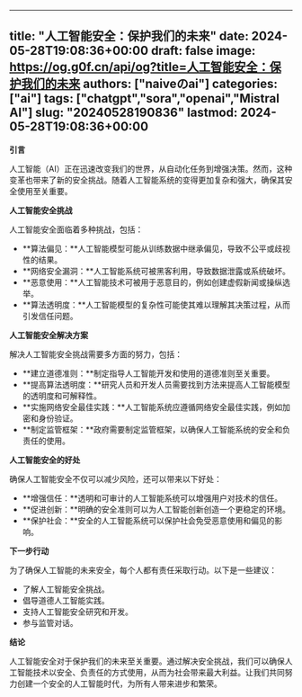 
---
title: "人工智能安全：保护我们的未来"
date: 2024-05-28T19:08:36+00:00
draft: false
image: https://og.g0f.cn/api/og?title=人工智能安全：保护我们的未来
authors: ["naiveのai"]
categories: ["ai"]
tags: ["chatgpt","sora","openai","Mistral AI"]
slug: "20240528190836"
lastmod: 2024-05-28T19:08:36+00:00
---
**引言**

人工智能（AI）正在迅速改变我们的世界，从自动化任务到增强决策。然而，这种变革也带来了新的安全挑战。随着人工智能系统的变得更加复杂和强大，确保其安全使用至关重要。

**人工智能安全挑战**

人工智能安全面临着多种挑战，包括：

* **算法偏见：**人工智能模型可能从训练数据中继承偏见，导致不公平或歧视性的结果。
* **网络安全漏洞：**人工智能系统可被黑客利用，导致数据泄露或系统破坏。
* **恶意使用：**人工智能技术可被用于恶意目的，例如创建虚假新闻或操纵选举。
* **算法透明度：**人工智能模型的复杂性可能使其难以理解其决策过程，从而引发信任问题。

**人工智能安全解决方案**

解决人工智能安全挑战需要多方面的努力，包括：

* **建立道德准则：**制定指导人工智能开发和使用的道德准则至关重要。
* **提高算法透明度：**研究人员和开发人员需要找到方法来提高人工智能模型的透明度和可解释性。
* **实施网络安全最佳实践：**人工智能系统应遵循网络安全最佳实践，例如加密和身份验证。
* **制定监管框架：**政府需要制定监管框架，以确保人工智能系统的安全和负责任的使用。

**人工智能安全的好处**

确保人工智能安全不仅可以减少风险，还可以带来以下好处：

* **增强信任：**透明和可审计的人工智能系统可以增强用户对技术的信任。
* **促进创新：**明确的安全准则可以为人工智能创新创造一个更稳定的环境。
* **保护社会：**安全的人工智能系统可以保护社会免受恶意使用和偏见的影响。

**下一步行动**

为了确保人工智能的未来安全，每个人都有责任采取行动。以下是一些建议：

* 了解人工智能安全挑战。
* 倡导道德人工智能实践。
* 支持人工智能安全研究和开发。
* 参与监管对话。

**结论**

人工智能安全对于保护我们的未来至关重要。通过解决安全挑战，我们可以确保人工智能技术以安全、负责任的方式使用，从而为社会带来最大利益。让我们共同努力创建一个安全的人工智能时代，为所有人带来进步和繁荣。